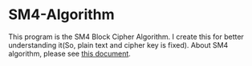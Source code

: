 # SM4-Algorithm
This program is the SM4 Block Cipher Algorithm. I create this for better understanding it(So, plain text and cipher key is fixed).
About SM4 algorithm, please see [this document](http://www.gmbz.org.cn/upload/2018-04-04/1522788048733065051.pdf).
